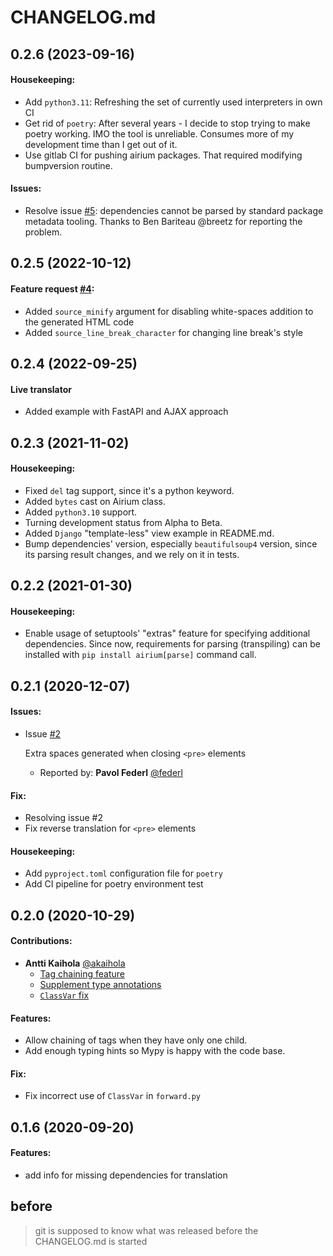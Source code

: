 # CHANGELOG.md

## 0.2.6 (2023-09-16)

#### Housekeeping:

- Add `python3.11`: Refreshing the set of currently used interpreters in own CI
- Get rid of `poetry`: After several years - I decide to stop trying to make poetry 
  working. IMO the tool is unreliable. Consumes more of my development time than I get out of it.
- Use gitlab CI for pushing airium packages. That required modifying bumpversion routine.

#### Issues:

- Resolve issue [#5](https://gitlab.com/kamichal/airium/-/issues/5): dependencies cannot be parsed
  by standard package metadata tooling. Thanks to Ben Bariteau @breetz for reporting the 
  problem.

## 0.2.5 (2022-10-12)

#### Feature request [#4](https://gitlab.com/kamichal/airium/-/issues/4):

- Added `source_minify` argument for disabling white-spaces addition to the generated HTML code
- Added `source_line_break_character` for changing line break's style

## 0.2.4 (2022-09-25)

#### Live translator

- Added example with FastAPI and AJAX approach

## 0.2.3 (2021-11-02)

#### Housekeeping:

- Fixed `del` tag support, since it's a python keyword.
- Added `bytes` cast on Airium class.
- Added `python3.10` support.
- Turning development status from Alpha to Beta.
- Added `Django` "template-less" view example in README.md.
- Bump dependencies' version, especially `beautifulsoup4` version, since its parsing
  result changes, and we rely on it in tests.

## 0.2.2 (2021-01-30)

#### Housekeeping:

- Enable usage of setuptools' "extras" feature for specifying additional dependencies.
  Since now, requirements for parsing (transpiling) can be installed with
  `pip install airium[parse]` command call.

## 0.2.1 (2020-12-07)

#### Issues:

- Issue [#2](https://gitlab.com/kamichal/airium/-/issues/2)

  Extra spaces generated when closing `<pre>` elements
    - Reported by: **Pavol Federl** [@federl](https://gitlab.com/federl)

#### Fix:

- Resolving issue #2
- Fix reverse translation for `<pre>` elements

#### Housekeeping:

- Add `pyproject.toml` configuration file for `poetry`
- Add CI pipeline for poetry environment test

## 0.2.0 (2020-10-29)

#### Contributions:

- **Antti Kaihola** [@akaihola](https://gitlab.com/akaihola)
    - [Tag chaining feature](https://gitlab.com/kamichal/airium/-/merge_requests/4)
    - [Supplement type annotations](https://gitlab.com/kamichal/airium/-/merge_requests/2)
    - [`ClassVar` fix](https://gitlab.com/kamichal/airium/-/merge_requests/1)

#### Features:

- Allow chaining of tags when they have only one child.
- Add enough typing hints so Mypy is happy with the code base.

#### Fix:

- Fix incorrect use of `ClassVar` in `forward.py`

## 0.1.6 (2020-09-20)

#### Features:

- add info for missing dependencies for translation

## before

> git is supposed to know what was released before the CHANGELOG.md is started
